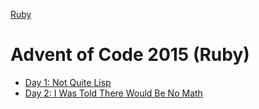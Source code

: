 [Ruby](../readme.md)

# Advent of Code 2015 (Ruby)

- [Day 1: Not Quite Lisp](./day01/readme.md)
- [Day 2: I Was Told There Would Be No Math](./day02/readme.md)
